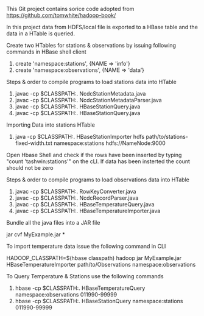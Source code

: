 This Git project contains sorice code adopted from https://github.com/tomwhite/hadoop-book/

In this project data from HDFS/local file is exported to a HBase table and the data in a HTable is queried.

Create two HTables for stations & observations by issuing following commands in HBase shell client
1. create 'namespace:stations', {NAME => 'info'} 
1. create 'namespace:observations', {NAME => 'data’}


Steps & order to compile programs to load stations data into HTable

1. javac -cp $CLASSPATH:. NcdcStationMetadata.java
1. javac -cp $CLASSPATH:. NcdcStationMetadataParser.java
1. javac -cp $CLASSPATH:. HBaseStationQuery.java
1. javac -cp $CLASSPATH:. HBaseStationQuery.java

Importing Data into stations HTable
1. java -cp $CLASSPATH:. HBaseStationImporter hdfs path/to/stations-fixed-width.txt namespace:stations hdfs://NameNode:9000

Open Hbase Shell and check if the rows have been inserted by typing "count 'tashwin:stations'" on the cLI. If data has been insterted the count should not be zero

Steps & order to compile programs to load observations data into HTable

1. javac -cp $CLASSPATH:. RowKeyConverter.java
1. javac -cp $CLASSPATH:. NcdcRecordParser.java
1. javac -cp $CLASSPATH:. HBaseTemperatureQuery.java
1. javac -cp $CLASSPATH:. HBaseTemperatureImporter.java

Bundle all the java files into a JAR file

jar cvf MyExample.jar *

To import temperature data issue the following command in CLI


HADOOP_CLASSPATH=$(hbase classpath) hadoop jar MyExample.jar HBaseTemperatureImporter path/to/Observations namespace:observations

To Query Temperature & Stations use the following commands
1. hbase -cp $CLASSPATH:. HBaseTemperatureQuery namespace:observations 011990-99999
1. hbase -cp $CLASSPATH:. HBaseStationQuery namespace:stations 011990-99999
